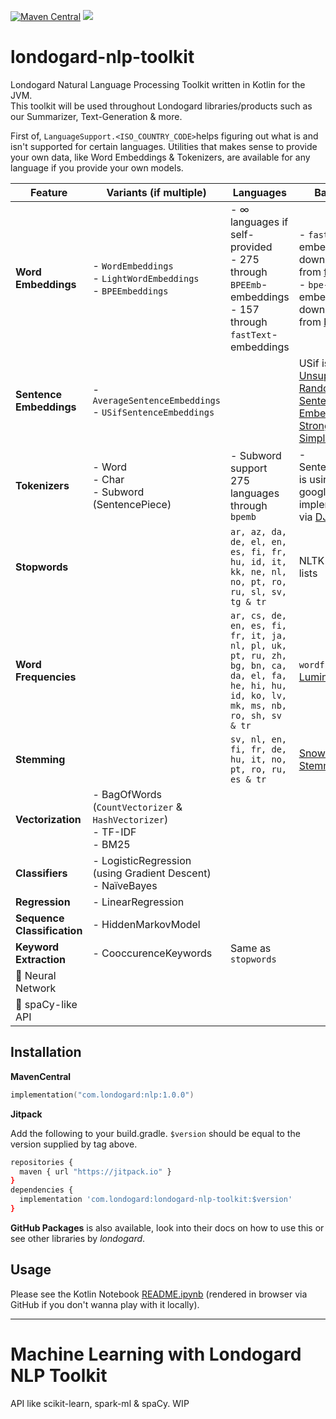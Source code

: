 [![Maven Central](https://img.shields.io/maven-central/v/com.londogard/nlp.svg?label=Maven%20Central)](https://search.maven.org/search?q=g:%22com.londogard%22%20AND%20a:%22nlp%22)
[![](https://jitpack.io/v/com.londogard/londogard-nlp-toolkit.svg)](https://jitpack.io/#com.londogard/londogard-nlp-toolkit)

# londogard-nlp-toolkit
Londogard Natural Language Processing Toolkit written in Kotlin for the JVM.  
This toolkit will be used throughout Londogard libraries/products such as our Summarizer, Text-Generation & more.

First of, `LanguageSupport.<ISO_COUNTRY_CODE>`helps figuring out what is and isn't supported for certain languages. Utilities that makes sense to provide your own data, like Word Embeddings & Tokenizers, are available for any language if you provide your own models.

| Feature                     | Variants (if multiple)                                             | Languages                                                                                                                                 | Based On                                                                                                                                                | Notes                                                                                                                                                                                                                                                                                      |
|-----------------------------|---------------------------------------------------------------------------|-------------------------------------------------------------------------------------------------------------------------------------------|---------------------------------------------------------------------------------------------------------------------------------------------------------|--------------------------------------------------------------------------------------------------------------------------------------------------------------------------------------------------------------------------------------------------------------------------------------------|
| **Word Embeddings**         | - `WordEmbeddings`<br>- `LightWordEmbeddings`<br>- `BPEEmbeddings`        | - ∞ languages if self-provided<br>- 275 through `BPEEmb`-embeddings<br>- 157 through `fastText`-embeddings                                | - `fastText` embeddings downloaded from [fastText.cc](https://fasttext.cc)<br>- `bpe-emb` embeddings downloaded from [bpeemb](https://bpemb.h-its.org/) | - `LightWordEmbeddings`is great for memory (e.g. running on Raspberry Pi) as it only loads the most common embeddings and cache ad-hoc<br>- `BPEEmbeddings` are also great for memory but requires subword tokenization (built-in so you don't have to think about it unless you optimize) |
| **Sentence Embeddings**     | - `AverageSentenceEmbeddings`<br>- `USifSentenceEmbeddings`               |                                                                                                                                           | USif is based on [Unsupervised Random Walk Sentence Embeddings: A Strong but Simple Baseline](https://aclanthology.org/W18-3012/)                       |                                                                                                                                                                                                                                                                                            |
| **Tokenizers**              | - Word<br>- Char<br>- Subword (SentencePiece)                             | - Subword support 275 languages through `bpemb`                                                                                           | - SentencePiece is using the google implementation via [DJL](https://github.com/deepjavalibrary/djl)                                                    |                                                                                                                                                                                                                                                                                            |
| **Stopwords**               |                                                                           | `ar, az, da, de, el, en, es, fi, fr, hu, id, it, kk, ne, nl, no, pt, ro, ru, sl, sv, tg & tr`                                             | NLTK stopword lists                                                                                                                                     |                                                                                                                                                                                                                                                                                            |
| **Word Frequencies**        |                                                                           | `ar, cs, de, en, es, fi, fr, it, ja, nl, pl, uk, pt, ru, zh, bg, bn, ca, da, el, fa, he, hi, hu, id, ko, lv, mk, ms, nb, ro, sh, sv & tr` | `wordfreq.py` by [LuminosoInsight](https://github.com/LuminosoInsight/wordfreq/)                                                                        | Some of these has "Large Word Frequency" which is much larger, find it through `LanguageSupport.<LANG_CODE>.largestWordFrequency()`                                                                                                                                                        |
| **Stemming**                |                                                                           | `sv, nl, en, fi, fr, de, hu, it, no, pt, ro, ru, es & tr`                                                                                 | [Snowball Stemmer](https://snowballstem.org/)                                                                                                           |                                                                                                                                                                                                                                                                                            |
| **Vectorization**           | - BagOfWords (`CountVectorizer` & `HashVectorizer`)<br>- TF-IDF<br>- BM25 |                                                                                                                                           |                                                                                                                                                         |                                                                                                                                                                                                                                                                                            |
| **Classifiers**             | - LogisticRegression (using Gradient Descent)<br>- NaïveBayes             |                                                                                                                                           |                                                                                                                                                         |                                                                                                                                                                                                                                                                                            |
| **Regression**              | - LinearRegression                                                        |                                                                                                                                           |                                                                                                                                                         |                                                                                                                                                                                                                                                                                            |
| **Sequence Classification** | - HiddenMarkovModel                                                       |                                                                                                                                           |                                                                                                                                                         |                                                                                                                                                                                                                                                                                            |
| **Keyword Extraction**      | - CooccurenceKeywords                                                     | Same as `stopwords`                                                                                                                       |                                                                                                                                                         |                                                                                                                                                                                                                                                                                            |
| 🚧 Neural Network            |                                                                           |                                                                                                                                           |                                                                                                                                                         |                                                                                                                                                                                                                                                                                            |
| 🚧 spaCy-like API            |                                                                           |                                                                                                                                           |                                                                                                                                                         |                                                                                                                                                                                                                                                                                            |

## Installation
**MavenCentral**
```kotlin
implementation("com.londogard:nlp:1.0.0")
```

**Jitpack**

Add the following to your build.gradle. `$version` should be equal to the version supplied by tag above.
```bash
repositories {
  maven { url "https://jitpack.io" }
}
dependencies {
  implementation 'com.londogard:londogard-nlp-toolkit:$version'
}
```

**GitHub Packages** is also available, look into their docs on how to use this or see other libraries by _londogard_.

## Usage

Please see the Kotlin Notebook [README.ipynb](https://github.com/londogard/londogard-nlp-toolkit/blob/main/README.ipynb) (rendered in browser via GitHub if you don't wanna play with it locally).

----

# Machine Learning with Londogard NLP Toolkit
API like scikit-learn, spark-ml & spaCy. WIP